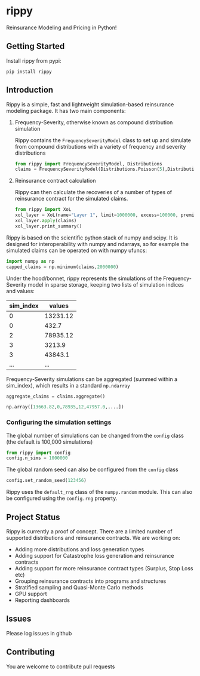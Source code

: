 # rippy
Reinsurance Modeling and Pricing in Python!

## Getting Started

Install rippy from pypi:

```pip install rippy```

## Introduction

Rippy is a simple, fast and lightweight simulation-based reinsurance modeling package. It has two main components:

1. Frequency-Severity, otherwise known as compound distribution simulation

    Rippy contains the ```FrequencySeverityModel``` class to set up and simulate from compound distributions with a variety of frequency and severity distributions

    ```python
    from rippy import FrequencySeverityModel, Distributions
    claims = FrequencySeverityModel(Distributions.Poisson(5),Distributions.Pareto(0.5,100000)).generate()
    ```

2. Reinsurance contract calculation
   
   Rippy can then calculate the recoveries of a number of types of reinsurance contract for the simulated claims.

   ```python
   from rippy import XoL
   xol_layer = XoL(name="Layer 1", limit=1000000, excess=100000, premium=1000)
   xol_layer.apply(claims)
   xol_layer.print_summary()
    ```


Rippy is based on the scientific python stack of numpy and scipy. It is designed for interoperability with numpy and ndarrays, so for example the simulated claims can be operated on with
numpy ufuncs:

```python
import numpy as np
capped_claims = np.minimum(claims,2000000)
```

Under the hood/bonnet, rippy represents the simulations of the Frequency-Severity model in sparse storage, keeping two lists of simulation indices and values: 

|sim_index | values|
|-----|-----|
| 0 | 13231.12
| 0 | 432.7 |
| 2 | 78935.12 |
| 3 | 3213.9 |
| 3 | 43843.1 |
| ...| ...|

Frequency-Severity simulations can be aggregated (summed within a sim_index), which results in a standard ```np.ndarray```

```python
aggregate_claims = claims.aggregate()

```

```python
np.array([13663.82,0,78935,12,47957.0,....])
```

### Configuring the simulation settings

The global number of simulations can be changed from the ```config``` class (the default is 100,000 simulations)

```python
from rippy import config
config.n_sims = 1000000
```

The global random seed can also be configured from the ```config``` class

```python
config.set_random_seed(123456)
```

Rippy uses the ```default_rng``` class of the ```numpy.random``` module. This can also be configured using the ```config.rng``` property.



## Project Status

Rippy is currently a proof of concept. There are a limited number of supported distributions and reinsurance contracts. We are working on:

* Adding more distributions and loss generation types
* Adding support for Catastrophe loss generation and reinsurance contracts
* Adding support for more reinsurance contract types (Surplus, Stop Loss etc)
* Grouping reinsurance contracts into programs and structures
* Stratified sampling and Quasi-Monte Carlo methods
* GPU support
* Reporting dashboards

## Issues

Please log issues in github

## Contributing

You are welcome to contribute pull requests

